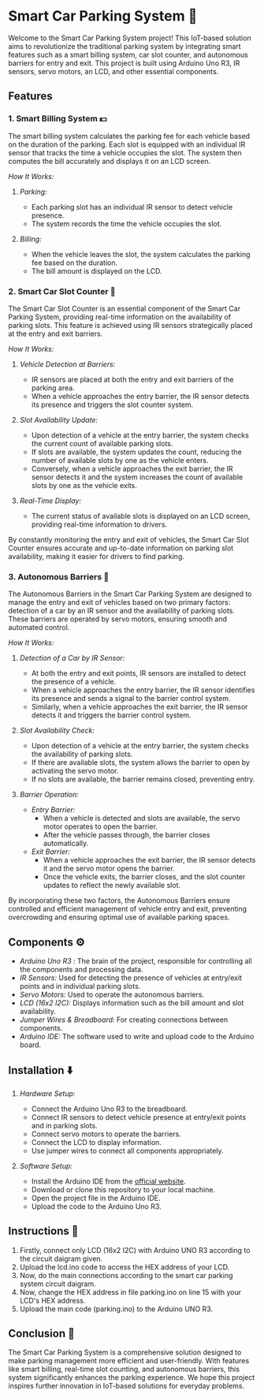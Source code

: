 # Smart Car Parking System 🚗

Welcome to the Smart Car Parking System project! This IoT-based solution aims to revolutionize the traditional parking system by integrating smart features such as a smart billing system, car slot counter, and autonomous barriers for entry and exit. This project is built using Arduino Uno R3, IR sensors, servo motors, an LCD, and other essential components.

## Features

### 1. Smart Billing System 💵
The smart billing system calculates the parking fee for each vehicle based on the duration of the parking. Each slot is equipped with an individual IR sensor that tracks the time a vehicle occupies the slot. The system then computes the bill accurately and displays it on an LCD screen.

*How It Works:*

1. *Parking:*
   - Each parking slot has an individual IR sensor to detect vehicle presence.
   - The system records the time the vehicle occupies the slot.

2. *Billing:*
   - When the vehicle leaves the slot, the system calculates the parking fee based on the duration.
   - The bill amount is displayed on the LCD.

### 2. Smart Car Slot Counter 🔄️

The Smart Car Slot Counter is an essential component of the Smart Car Parking System, providing real-time information on the availability of parking slots. This feature is achieved using IR sensors strategically placed at the entry and exit barriers.

*How It Works:*

1. *Vehicle Detection at Barriers:*
   - IR sensors are placed at both the entry and exit barriers of the parking area.
   - When a vehicle approaches the entry barrier, the IR sensor detects its presence and triggers the slot counter system.

2. *Slot Availability Update:*
   - Upon detection of a vehicle at the entry barrier, the system checks the current count of available parking slots.
   - If slots are available, the system updates the count, reducing the number of available slots by one as the vehicle enters.
   - Conversely, when a vehicle approaches the exit barrier, the IR sensor detects it and the system increases the count of available slots by one as the vehicle exits.

3. *Real-Time Display:*
   - The current status of available slots is displayed on an LCD screen, providing real-time information to drivers.

By constantly monitoring the entry and exit of vehicles, the Smart Car Slot Counter ensures accurate and up-to-date information on parking slot availability, making it easier for drivers to find parking.

### 3. Autonomous Barriers 🚧

The Autonomous Barriers in the Smart Car Parking System are designed to manage the entry and exit of vehicles based on two primary factors: detection of a car by an IR sensor and the availability of parking slots. These barriers are operated by servo motors, ensuring smooth and automated control.

*How It Works:*

1. *Detection of a Car by IR Sensor:*
   - At both the entry and exit points, IR sensors are installed to detect the presence of a vehicle.
   - When a vehicle approaches the entry barrier, the IR sensor identifies its presence and sends a signal to the barrier control system.
   - Similarly, when a vehicle approaches the exit barrier, the IR sensor detects it and triggers the barrier control system.

2. *Slot Availability Check:*
   - Upon detection of a vehicle at the entry barrier, the system checks the availability of parking slots.
   - If there are available slots, the system allows the barrier to open by activating the servo motor.
   - If no slots are available, the barrier remains closed, preventing entry.

3. *Barrier Operation:*
   - *Entry Barrier:*
     - When a vehicle is detected and slots are available, the servo motor operates to open the barrier.
     - After the vehicle passes through, the barrier closes automatically.
   - *Exit Barrier:*
     - When a vehicle approaches the exit barrier, the IR sensor detects it and the servo motor opens the barrier.
     - Once the vehicle exits, the barrier closes, and the slot counter updates to reflect the newly available slot.

By incorporating these two factors, the Autonomous Barriers ensure controlled and efficient management of vehicle entry and exit, preventing overcrowding and ensuring optimal use of available parking spaces.

## Components ⚙️

- *Arduino Uno R3 :* The brain of the project, responsible for controlling all the components and processing data.
- *IR Sensors:* Used for detecting the presence of vehicles at entry/exit points and in individual parking slots.
- *Servo Motors:* Used to operate the autonomous barriers.
- *LCD (16x2 I2C):* Displays information such as the bill amount and slot availability.
- *Jumper Wires & Breadboard:* For creating connections between components.
- *Arduino IDE:* The software used to write and upload code to the Arduino board.

## Installation ⬇️

1. *Hardware Setup:*
   - Connect the Arduino Uno R3 to the breadboard.
   - Connect IR sensors to detect vehicle presence at entry/exit points and in parking slots.
   - Connect servo motors to operate the barriers.
   - Connect the LCD to display information.
   - Use jumper wires to connect all components appropriately.

2. *Software Setup:*
   - Install the Arduino IDE from the [official website](https://www.arduino.cc/en/Main/Software).
   - Download or clone this repository to your local machine.
   - Open the project file in the Arduino IDE.
   - Upload the code to the Arduino Uno R3.

## Instructions 💠

1. Firstly, connect only LCD (16x2 I2C) with Arduino UNO R3 according to the circuit daigram given.
2. Upload the lcd.ino code to access the HEX address of your LCD.
3. Now, do the main connections according to the smart car parking system circuit daigram.
4. Now, change the HEX address in file parking.ino on line 15 with your LCD's HEX address.
5. Upload the main code (parking.ino) to the Arduino UNO R3.

## Conclusion 📝

The Smart Car Parking System is a comprehensive solution designed to make parking management more efficient and user-friendly. With features like smart billing, real-time slot counting, and autonomous barriers, this system significantly enhances the parking experience. We hope this project inspires further innovation in IoT-based solutions for everyday problems.
